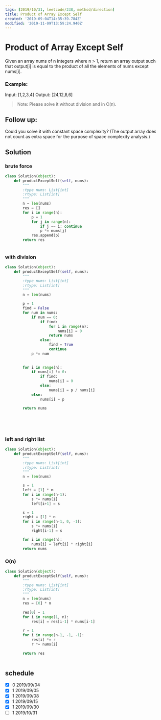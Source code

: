 ```yaml
---
tags: [2019/10/31, leetcode/238, method/direction]
title: Product of Array Except Self
created: '2019-09-04T14:35:39.784Z'
modified: '2019-11-09T13:59:24.940Z'
---
```


# Product of Array Except Self

Given an array nums of n integers where n > 1,  return an array output such that output[i] is equal to the product of all the elements of nums except nums[i].

### Example:

Input:  [1,2,3,4]
Output: [24,12,8,6]

> Note: Please solve it without division and in O(n).

## Follow up:

Could you solve it with constant space complexity? (The output array does not count as extra space for the purpose of space complexity analysis.)

## Solution

### brute force

```python
class Solution(object):
    def productExceptSelf(self, nums):
        """
        :type nums: List[int]
        :rtype: List[int]
        """
        n = len(nums)
        res = []
        for i in range(n):
            p = 1
            for j in range(n):
                if j == i: continue
                p *= nums[j]
            res.append(p)
        return res
            
```

### with division

```python
class Solution(object):
    def productExceptSelf(self, nums):
        """
        :type nums: List[int]
        :rtype: List[int]
        """
        n = len(nums)
        
        p = 1
        find = False
        for num in nums:
            if num == 0:
                if find:                    
                    for i in range(n):
                        nums[i] = 0
                    return nums
                else:
                    find = True
                    continue
            p *= num
        
        
        for i in range(n):
            if nums[i] != 0:
                if find:
                    nums[i] = 0
                else:
                    nums[i] = p / nums[i]
            else:
                nums[i] = p
        
        return nums
        
        
                    
            
```

### left and right list

```python
class Solution(object):
    def productExceptSelf(self, nums):
        """
        :type nums: List[int]
        :rtype: List[int]
        """
        n = len(nums)

        s = 1
        left = [1] * n
        for i in range(n-1):
            s *= nums[i]
            left[i+1] = s

        s = 1
        right = [1] * n
        for i in range(n-1, 0, -1):
            s *= nums[i]
            right[i-1] = s

        for i in range(n):
            nums[i] = left[i] * right[i]
        return nums
```

### O(n)

```python
class Solution(object):
    def productExceptSelf(self, nums):
        """
        :type nums: List[int]
        :rtype: List[int]
        """
        n = len(nums)
        res = [0] * n
        
        res[0] = 1
        for i in range(1, n):
            res[i] = res[i-1] * nums[i-1]
        
        r = 1
        for i in range(n-1, -1, -1):
            res[i] *= r
            r *= nums[i]
        
        return res
            
```

## schedule

* [x] 0 2019/09/04
* [x] 1 2019/09/05
* [x] 1 2019/09/08
* [x] 1 2019/09/15
* [x] 1 2019/09/30
* [ ] 1 2019/10/31
